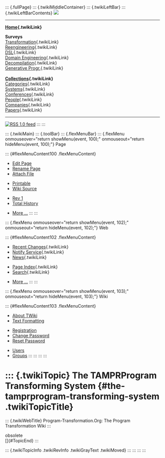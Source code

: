 ::: {.fullPage}
::: {.twikiMiddleContainer}
::: {.twikiLeftBar}
::: {.twikiLeftBarContents}
![](../pub/transformation.gif)

------------------------------------------------------------------------

**[Home](WebHome){.twikiLink}**

**Surveys**\
[Transformation](ProgramTransformation){.twikiLink}\
[Reengineering](ReengineeringWiki){.twikiLink}\
[DSL](DomainSpecificLanguages){.twikiLink}\
[Domain Engineering](DomainEngineering){.twikiLink}\
[Decompilation](DeCompilation){.twikiLink}\
[Generative Progr.](GenerativeProgrammingWiki){.twikiLink}\
\
**[Collections](CategoryCollection){.twikiLink}**\
[Categories](CategoryCategory){.twikiLink}\
[Systems](TransformationSystems){.twikiLink}\
[Conferences](TransformationConferences){.twikiLink}\
[People](TransformationPeople){.twikiLink}\
[Companies](TransformationCompanies){.twikiLink}\
[Papers](CategoryPaper){.twikiLink}

------------------------------------------------------------------------

[![](../pub/rss.gif "RSS 1.0 feed")](WebRss@skin=rss)
:::
:::

::: {.twikiMain}
::: {.toolBar}
::: {.flexMenuBar}
::: {.flexMenu onmouseover="return showMenu(event, 100);" onmouseout="return hideMenu(event, 100);"}
Page

::: {#flexMenuContent100 .flexMenuContent}
-   [Edit
    Page](http://www.program-transformation.org/edit/Transform/TheTAMPRProgramTransformingSystem?t=1536826578)
-   [Rename
    Page](http://www.program-transformation.org/rename/Transform/TheTAMPRProgramTransformingSystem)
-   [Attach
    File](http://www.program-transformation.org/attach/Transform/TheTAMPRProgramTransformingSystem)

<!-- -->

-   [Printable](http://www.program-transformation.org/view/Transform/TheTAMPRProgramTransformingSystem?skin=print.pattern)
-   [Wiki
    Source](http://www.program-transformation.org/view/Transform/TheTAMPRProgramTransformingSystem?skin=text&raw=on&contenttype=text/plain)

<!-- -->

-   [Rev
    1](http://www.program-transformation.org/view/Transform/TheTAMPRProgramTransformingSystem?rev=1.1)
-   [Total
    History](http://www.program-transformation.org/rdiff/Transform/TheTAMPRProgramTransformingSystem)

<!-- -->

-   [More
    \...](http://www.program-transformation.org/oops/Transform/TheTAMPRProgramTransformingSystem?template=oopsmore&param1=1.1&param2=1.1)
:::
:::

::: {.flexMenu onmouseover="return showMenu(event, 102);" onmouseout="return hideMenu(event, 102);"}
Web

::: {#flexMenuContent102 .flexMenuContent}
-   [Recent Changes](WebChanges){.twikiLink}
-   [Notify Service](WebNotify){.twikiLink}
-   [News](WebNews){.twikiLink}

<!-- -->

-   [Page Index](WebIndex){.twikiLink}
-   [Search](WebSearch){.twikiLink}

<!-- -->

-   [More
    \...](http://www.program-transformation.org/oops/Transform/TheTAMPRProgramTransformingSystem?template=oopsmore&param1=1.1&param2=1.1)
:::
:::

::: {.flexMenu onmouseover="return showMenu(event, 103);" onmouseout="return hideMenu(event, 103);"}
Wiki

::: {#flexMenuContent103 .flexMenuContent}
-   [About
    TWiki](http://www.program-transformation.org/view/TWiki/WebHome)
-   [Text
    Formatting](http://www.program-transformation.org/view/TWiki/TextFormattingRules)

<!-- -->

-   [Registration](http://www.program-transformation.org/view/TWiki/TWikiRegistration)
-   [Change
    Password](http://www.program-transformation.org/view/TWiki/ChangePassword)
-   [Reset
    Password](http://www.program-transformation.org/view/TWiki/ResetPassword)

<!-- -->

-   [Users](http://www.program-transformation.org/view/Main/TWikiUsers)
-   [Groups](http://www.program-transformation.org/view/Main/TWikiGroups)
:::
:::
:::
:::

::: {.twikiTopic}
The TAMPRProgram Transforming System {#the-tamprprogram-transforming-system .twikiTopicTitle}
====================================

::: {.twikiWebTitle}
Program-Transformation.Org: The Program Transformation Wiki
:::

obsolete\
[]{#TopicEnd}
:::

::: {.twikiTopicInfo .twikiRevInfo .twikiGrayText .twikiMoved}
:::
:::
:::
:::
